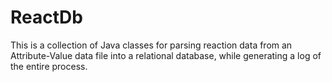 # ReactDb
This is a collection of Java classes for parsing reaction data from an Attribute-Value data file into a relational database, while generating a log of the entire process.
